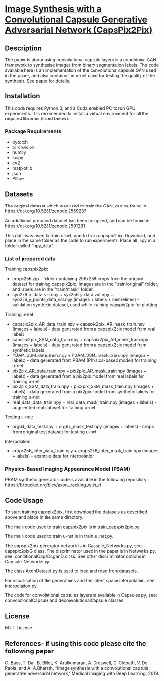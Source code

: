 # [Image Synthesis with a Convolutional Capsule Generative Adversarial Network (CapsPix2Pix)](https://openreview.net/forum?id=rJen0zC1lE)
## Description
The paper is about using convolutional capsule layers in a conditional GAN framework to synthesise images from binary segmentation labels. The code available here is an implementation of the convolutional capsule GAN used in the paper, and also contains the u-net used for testing the quality of the synthesis. See paper for details.

## Installation
This code requires Python 3, and a Cuda enabled PC to run GPU experiments. It is recomended to install a virtual environment for all the required libraries (listed below).

### Package Requirements 
* pytorch
* torchvision
* numpy
* scipy
* cv2
* matplotlib
* json
* Pillow

## Datasets
The original dataset which was used to train the GAN, can be found in:
https://doi.org/10.5281/zenodo.2559237

An additional prepared dataset has been complied, and can be found in:
https://doi.org/10.5281/zenodo.2591281

This data was used to train u-net, and to train capspix2pix. Download, and place in the same folder as the code to run experiments. Place all .npy in a folder called "npy_data".

### List of prepared data

Training capspix2pix:
* crops256.zip - folder containing 256x256 crops from the original dataset for training capspix2pix. Images are in the "train/original" folder, and labels are in the "train/mask" folder.
* syn256_x_data_val.npy	+ syn256_y_data_val.npy	+ syn256_y_points_data_val.npy (images + labels + centrelines) - validation synthetic dataset, used while training capspix2pix for plotting

Training u-net:
* capspix2pix_AR_data_train.npy	+ capspix2pix_AR_mask_train.npy	(images + labels) - data generated from a capspix2pix model from real labels
* capspix2pix_SSM_data_train.npy + capspix2pix_AR_mask_train.npy	(images + labels) - data generated from a capspix2pix model from synthetic labels
* PBAM_SSM_data_train.npy	+ PBAM_SSM_mask_train.npy	(images + labels) - data generated from PBAM (Physics-based model) for training u-net
* pix2pix_AR_data_train.npy + pix2pix_AR_mask_train.npy	(images + labels) - data generated from a pix2pix model from real labels for training u-net
* pix2pix_SSM_data_train.npy + pix2pix_SSM_mask_train.npy (images + labels) - data generated from a pix2pix model from synthetic labels for training u-net
* real_data_data_train.npy + real_data_mask_train.npy	(images + labels) - augmented real dataset for training u-net

Testing u-net:
* org64_data_test.npy	+ org64_mask_test.npy	(images + labels) - crops from original test dataset for testing u-net

Interpolation:
* crops256_inter_data_train.npy	+ crops256_inter_mask_train.npy	(images + labels) - example data for interpolation

### Physics-Based Imaging Appearance Model (PBAM)
PBAM synthetic generator code is available in the following repository: 
https://bitbucket.org/bicv/axon_tracking_with_rl

## Code Usage
To start training capspix2pix, first download the datasets as described above and place in the same directory. 

The main code used to train capspix2pix is in train_capspix2pix.py.

The main code used to train u-net is in train_u_net.py.

The capspix2pix generator network is in Capsule_Networks.py, see: capspix2pixG class. The discriminator used in the paper is in Networks.py, see: conditionalCapsDcganD class. See other discriminator options in Capsule_Networks.py.

The class AxonDataset.py is used to load and read from datasets.

For visualisation of the generations and the latent space interpolation, see interpolation.py.

The code for convolutional capsules layers is available in Capsules.py, see: convolutionalCapsule and deconvolutionalCapsule classes.


## License
M.I.T License

## References- if using this code please cite the following paper 
C. Bass, T. Dai, B. Billot, K. Arulkumaran, A. Creswell, C. Clopath, V. De Paola, and A. A.Bharath, “Image synthesis with a convolutional capsule generative adversarial network,” Medical Imaging with Deep Learning, 2019.


